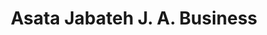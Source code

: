---
title: "Asata Jabateh J. A. Business"
url: /monrovia/asata-jabateh-j-a-business/
shop: convenience
---